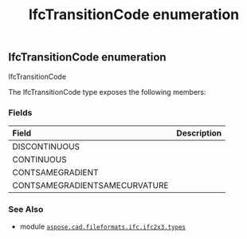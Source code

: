 ﻿---
title: IfcTransitionCode enumeration
second_title: Aspose.CAD for Python via .NET API References
description: 
type: docs
weight: 3130
url: /python-net/aspose.cad.fileformats.ifc.ifc2x3.types/ifctransitioncode/
is_root: false
---

## IfcTransitionCode enumeration

IfcTransitionCode



The IfcTransitionCode type exposes the following members:

### Fields
| Field | Description |
| :- | :- |
| DISCONTINUOUS |  |
| CONTINUOUS |  |
| CONTSAMEGRADIENT |  |
| CONTSAMEGRADIENTSAMECURVATURE |  |



### See Also
* module [`aspose.cad.fileformats.ifc.ifc2x3.types`](..)
